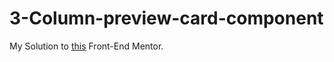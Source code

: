 # 3-Column-preview-card-component

My Solution to [this](https://www.frontendmentor.io/challenges/3column-preview-card-component-pH92eAR2-) Front-End Mentor.
